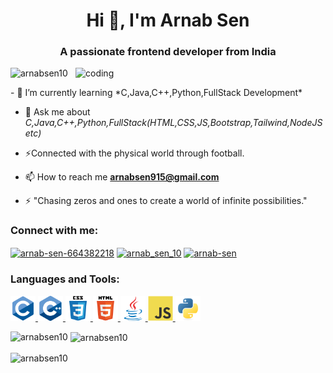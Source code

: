 <h1 align="center">Hi 👋, I'm Arnab Sen</h1>
<h3 align="center">A passionate frontend developer from India</h3>
<img align="right" alt="coding" width="400" src="https://user-images.githubusercontent.com/55389276/140866485-8fb1c876-9a8f-4d6a-98dc-08c4981eaf70.gif">

<p align="left"> <img src="https://komarev.com/ghpvc/?username=arnabsen10&label=Profile%20views&color=0e75b6&style=flat" alt="arnabsen10" /> </p>
- 🌱 I’m currently learning *C,Java,C++,Python,FullStack Development*

- 💬 Ask me about *C,Java,C++,Python,FullStack(HTML,CSS,JS,Bootstrap,Tailwind,NodeJS etc)*
  
- ⚡Connected with the physical world through football.
 
- 📫 How to reach me **arnabsen915@gmail.com**
  
- ⚡ "Chasing zeros and ones to create a world of infinite possibilities."
<h3 align="left">Connect with me:</h3>
<p align="left">
<a href="https://linkedin.com/in/arnab-sen-664382218" target="blank"><img align="center" src="https://raw.githubusercontent.com/rahuldkjain/github-profile-readme-generator/master/src/images/icons/Social/linked-in-alt.svg" alt="arnab-sen-664382218" height="30" width="40" /></a>
<a href="https://instagram.com/arnab_sen_10" target="blank"><img align="center" src="https://raw.githubusercontent.com/rahuldkjain/github-profile-readme-generator/master/src/images/icons/Social/instagram.svg" alt="arnab_sen_10" height="30" width="40" /></a>
<a href="https://www.leetcode.com/arnab-sen" target="blank"><img align="center" src="https://raw.githubusercontent.com/rahuldkjain/github-profile-readme-generator/master/src/images/icons/Social/leet-code.svg" alt="arnab-sen" height="30" width="40" /></a>
</p>

<h3 align="left">Languages and Tools:</h3>
<p align="left"> <a href="https://www.cprogramming.com/" target="_blank" rel="noreferrer"> <img src="https://raw.githubusercontent.com/devicons/devicon/master/icons/c/c-original.svg" alt="c" width="40" height="40"/> </a> <a href="https://www.w3schools.com/cpp/" target="_blank" rel="noreferrer"> <img src="https://raw.githubusercontent.com/devicons/devicon/master/icons/cplusplus/cplusplus-original.svg" alt="cplusplus" width="40" height="40"/> </a> <a href="https://www.w3schools.com/css/" target="_blank" rel="noreferrer"> <img src="https://raw.githubusercontent.com/devicons/devicon/master/icons/css3/css3-original-wordmark.svg" alt="css3" width="40" height="40"/> </a> <a href="https://www.w3.org/html/" target="_blank" rel="noreferrer"> <img src="https://raw.githubusercontent.com/devicons/devicon/master/icons/html5/html5-original-wordmark.svg" alt="html5" width="40" height="40"/> </a> <a href="https://www.java.com" target="_blank" rel="noreferrer"> <img src="https://raw.githubusercontent.com/devicons/devicon/master/icons/java/java-original.svg" alt="java" width="40" height="40"/> </a> <a href="https://developer.mozilla.org/en-US/docs/Web/JavaScript" target="_blank" rel="noreferrer"> <img src="https://raw.githubusercontent.com/devicons/devicon/master/icons/javascript/javascript-original.svg" alt="javascript" width="40" height="40"/> </a> <a href="https://www.python.org" target="_blank" rel="noreferrer"> <img src="https://raw.githubusercontent.com/devicons/devicon/master/icons/python/python-original.svg" alt="python" width="40" height="40"/> </a> </p>

<p><img align="left" src="https://github-readme-stats.vercel.app/api/top-langs?username=arnabsen10&show_icons=true&locale=en&layout=compact" alt="arnabsen10" /></p>

<p>&nbsp;<img align="center" src="https://github-readme-stats.vercel.app/api?username=arnabsen10&show_icons=true&locale=en" alt="arnabsen10" /></p>

<p><img align="center" src="https://github-readme-streak-stats.herokuapp.com/?user=arnabsen10&" alt="arnabsen10" /></p>

<!---
ArnabSen10/ArnabSen10 is a ✨ special ✨ repository because its `README.md` (this file) appears on your GitHub profile.
You can click the Preview link to take a look at your changes.
--->

